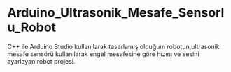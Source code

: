 # Arduino_Ultrasonik_Mesafe_Sensorlu_Robot

C++ ile Arduino Studio kullanılarak tasarlamış olduğum robotun,ultrasonik mesafe sensörü kullanılarak engel mesafesine göre hızını ve sesini ayarlayan robot projesi.
